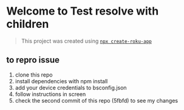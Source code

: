 # Welcome to Test resolve with children

> This project was created using [`npx create-roku-app`](https://github.com/haystacknews/create-roku-app)

## to repro issue

1. clone this repo
2. install dependencies with npm install
3. add your device credentials to bsconfig.json
4. follow instructions in screen
5. check the second commit of this repo (5fbfd) to see my changes